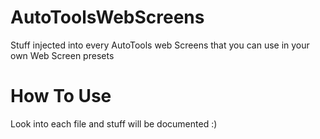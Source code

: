 # AutoToolsWebScreens
Stuff injected into every AutoTools web Screens that you can use in your own Web Screen presets

# How To Use
Look into each file and stuff will be documented :)
